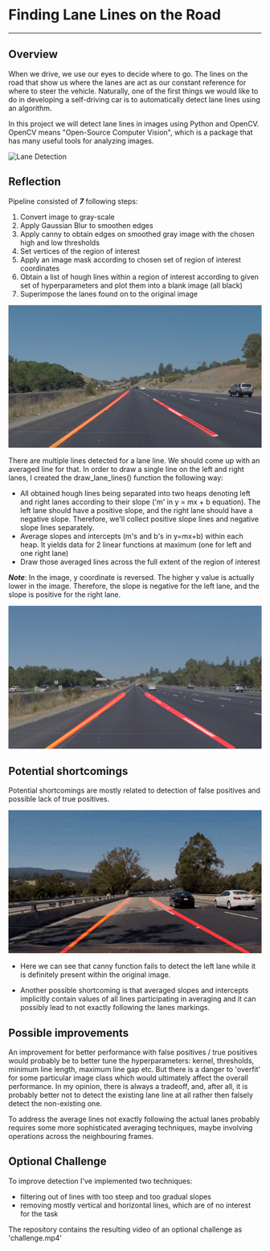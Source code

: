 # **Finding Lane Lines on the Road** 

---

[//]: # (Image References)

[lane_detection]: ./gifs/lane_detection.gif
[broken_lanes]:  ./test_images_output/solidYellowCurve.jpg
[averaged_lanes]: ./test_images_output/solidYellowLeft_new.jpg
[shortcoming]: ./gifs/challenge.gif 


Overview
---

When we drive, we use our eyes to decide where to go.  The lines on the road that show us where the lanes are act as our constant reference for where to steer the vehicle.  Naturally, one of the first things we would like to do in developing a self-driving car is to automatically detect lane lines using an algorithm.

In this project we will detect lane lines in images using Python and OpenCV.  OpenCV means "Open-Source Computer Vision", which is a package that has many useful tools for analyzing images.  

![Lane Detection][lane_detection]

Reflection
---

Pipeline consisted of **_7_** following steps:

1) Convert image to gray-scale
2) Apply Gaussian Blur to smoothen edges
3) Apply canny to obtain edges on smoothed gray image with the chosen high and low thresholds
4) Set vertices of the region of interest
5) Apply an image mask according to chosen set of region of interest coordinates
6) Obtain a list of hough lines within a region of interest according to given set of hyperparameters and plot them into a blank image (all black)
7) Superimpose the lanes found on to the original image

![alt text][broken_lanes]

There are multiple lines detected for a lane line. We should come up with an averaged line for that. In order to draw a single line on the left and right lanes, I created the draw_lane_lines() function the following way:

* All obtained hough lines being separated into two heaps denoting left and right lanes according to their slope ('m' in y = mx + b equation). The left lane should have a positive slope, and the right lane should have a negative slope. Therefore, we'll collect positive slope lines and negative slope lines separately.
* Average slopes and intercepts (m's and b's in y=mx+b) within each heap. It yields data for 2 linear functions at maximum (one for left and one right lane)
* Draw those averaged lines across the full extent of the region of interest

**_Note_**: In the image, y coordinate is reversed. The higher y value is actually lower in the image. Therefore, the slope is negative for the left lane, and the slope is positive for the right lane.

![alt text][averaged_lanes]

Potential shortcomings
---

Potential shortcomings are mostly related to detection of false positives and possible lack of true positives.


![alt text][shortcoming]

* Here we can see that canny function fails to detect the left lane while it is definitely present within the original image.

* Another possible shortcoming is that averaged slopes and intercepts implicitly contain values of all lines participating in averaging and it can possibly lead to not exactly following the lanes markings.

Possible improvements
---

An improvement for better performance with false positives / true positives would probably be to better tune the hyperparameters: kernel, thresholds, minimum line length, maximum line gap etc. But there is a danger to 'overfit' for some particular image class which would ultimately affect the overall performance.
In my opinion, there is always a tradeoff, and, after all, it is probably better not to detect the existing lane line at all rather then falsely detect the non-existing one.

To address the average lines not exactly following the actual lanes probably requires some more sophisticated averaging techniques, maybe involving operations across the neighbouring frames.

Optional Challenge
---

To improve detection I've implemented two techniques:

* filtering out of lines with too steep and too gradual slopes
* removing mostly vertical and horizontal lines, which are of no interest for the task

The repository contains the resulting video of an optional challenge as 'challenge.mp4'
